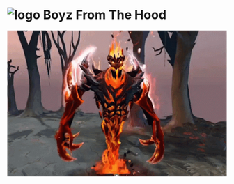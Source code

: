 # ![logo](https://static.wikia.nocookie.net/dota2_gamepedia/images/3/36/Shadow_Fiend_icon.png/revision/latest/smart/width/250/height/250?cb=20160411213752) Boyz From The Hood

<img width="600" src="https://github.com/boyzfromthehood/.github/blob/main/sf-dance-sf.gif">
